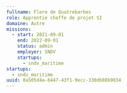 ```yaml
---
fullname: Flore de Quatrebarbes
role: Apprentie cheffe de projet SI
domaine: Autre
missions:
  - start: 2021-09-01
    end: 2022-09-01
    status: admin
    employer: SNDV
    startups:
      - sndv_maritime
startups:
  - sndv_maritime
uuid: 8a505d4a-6447-43f1-9ecc-330db88b9034
---
```

